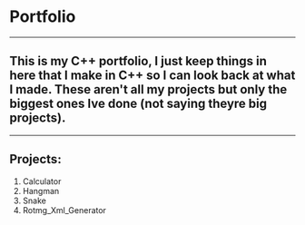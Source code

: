 # Portfolio
----------------------------------------------------------------------------------------------------------
This is my C++ portfolio, I just keep things in here that I make in C++ so I can look back at what I made.
These aren't all my projects but only the biggest ones Ive done (not saying theyre big projects).
----------------------------------------------------------------------------------------------------------
---------
Projects:
---------
1. Calculator
2. Hangman
3. Snake
4. Rotmg_Xml_Generator

